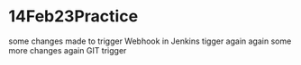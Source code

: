 # 14Feb23Practice
some changes made to trigger Webhook in Jenkins
tigger again
again some more changes
again
GIT trigger
